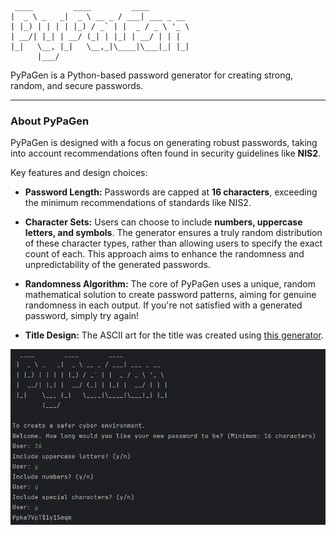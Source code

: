 ```
 ____         ____         ____
|  _ \ _   _|  _ \ __ _ / ___| ___ _ __
| |_) | | | | |_) / _` | |  _ / _ \ '_ \
| __/| |_| | __/ (_| | |_| | __/ | | |
|_|   \__, |_|   \__,_|\____|\___|_| |_|
      |___/
```

PyPaGen is a Python-based password generator for creating strong, random, and secure passwords.

-----

### About PyPaGen

PyPaGen is designed with a focus on generating robust passwords, taking into account recommendations often found in security guidelines like **NIS2**.

Key features and design choices:

  * **Password Length:** Passwords are capped at **16 characters**, exceeding the minimum recommendations of standards like NIS2.

  * **Character Sets:** Users can choose to include **numbers, uppercase letters, and symbols**. The generator ensures a truly random distribution of these character types, rather than allowing users to specify the exact count of each. This approach aims to enhance the randomness and unpredictability of the generated passwords.

  * **Randomness Algorithm:** The core of PyPaGen uses a unique, random mathematical solution to create password patterns, aiming for genuine randomness in each output. If you're not satisfied with a generated password, simply try again\!

  * **Title Design:** The ASCII art for the title was created using [this generator](https://budavariam.github.io/asciiart-text/).

![Screenshot](Screenshot.png)
